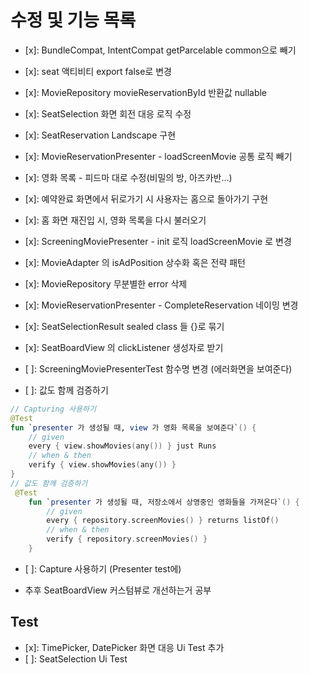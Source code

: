 # 수정 및 기능 목록


- [x]: BundleCompat, IntentCompat getParcelable common으로 빼기
- [x]: seat 액티비티 export false로 변경
- [x]: MovieRepository movieReservationById 반환값 nullable
- [x]: SeatSelection 화면 회전 대응 로직 수정
- [x]: SeatReservation Landscape 구현
- [x]: MovieReservationPresenter - loadScreenMovie 공통 로직 빼기
- [x]: 영화 목록 - 피드마 대로 수정(비밀의 방, 아즈카반...)

- [x]: 예약완료 화면에서 뒤로가기 시 사용자는 홈으로 돌아가기 구현
- [x]: 홈 화면 재진입 시, 영화 목록을 다시 불러오기
- [x]: ScreeningMoviePresenter - init 로직 loadScreenMovie 로 변경
- [x]: MovieAdapter 의 isAdPosition 상수화 혹은 전략 패턴
- [x]: MovieRepository 무분별한 error 삭제
- [x]: MovieReservationPresenter - CompleteReservation 네이밍 변경
- [x]: SeatSelectionResult sealed class 들 {}로 묶기
- [x]: SeatBoardView 의 clickListener 생성자로 받기
- [ ]: ScreeningMoviePresenterTest 함수명 변경 (에러화면을 보여준다)
- [ ]: 값도 함께 검증하기
```kotlin
// Capturing 사용하기
@Test
fun `presenter 가 생성될 때, view 가 영화 목록을 보여준다`() {
    // given
    every { view.showMovies(any()) } just Runs
    // when & then
    verify { view.showMovies(any()) }
}
// 값도 함께 검증하기
 @Test
    fun `presenter 가 생성될 때, 저장소에서 상영중인 영화들을 가져온다`() {
        // given
        every { repository.screenMovies() } returns listOf()
        // when & then
        verify { repository.screenMovies() }
    }
```
- [ ]: Capture 사용하기 (Presenter test에)

- 추후 SeatBoardView 커스텀뷰로 개선하는거 공부

## Test
- [x]: TimePicker, DatePicker 화면 대응 Ui Test 추가
- [ ]: SeatSelection Ui Test